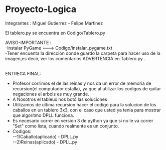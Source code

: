 # Proyecto-Logica

Integrantes : Miguel Gutierrez
             - Felipe Martinez

El tablero.py se encuentra en Codigo/Tablero.py <br />

AVISO-IMPORTANTE : <br />
-Instalar PyGame ---> Codigo/instalar_pygame.txt <br /> 
-Tener encuenta la dirección donde guardo la carpeta para hacer uso de la imagen,es decir, ver los comentarios ADVERTENCIA en Tablero.py .<br />
<br />

ENTREGA FINAL:<br />
- Profesor corrimos el de las reinas y nos da un error de memoria de recursion(el computador estalla), ya que al utilizar los codigos de quitar negaciones el arbols es muy grande.
- A Nosotros el tableux nos botó las soluciones
- Utilizamos de ultima recursion hacer el codigo para la solucion de los caballos en un tablero 3x3, con el caso que usted ya tenia para mostrar que algoritmo DPLL funciona.
- Es necesario correr en version 3 de python ya que si no le va correr "Set" como lista, cuando realmente es un conjunto.
- Codigos: <br />
--1)Caballo(aplicado) - DPLL.py <br />
--2)Reinas(aplicado) - DPLL.py
